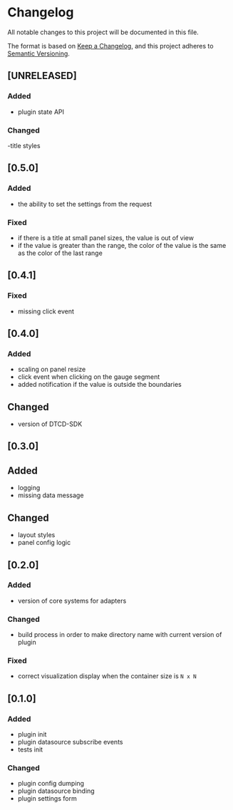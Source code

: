 # Changelog

All notable changes to this project will be documented in this file.

The format is based on [Keep a Changelog](https://keepachangelog.com/en/1.0.0/),
and this project adheres to [Semantic Versioning](https://semver.org/spec/v2.0.0.html).

## [UNRELEASED]

### Added

- plugin state API

### Changed

-title styles

## [0.5.0]

### Added

- the ability to set the settings from the request

### Fixed

- if there is a title at small panel sizes, the value is out of view
- if the value is greater than the range, the color of the value is the same as the color of the last range

## [0.4.1]

### Fixed
- missing click event

## [0.4.0]

### Added

- scaling on panel resize
- click event when clicking on the gauge segment
- added notification if the value is outside the boundaries

## Changed

- version of DTCD-SDK

## [0.3.0]

## Added

- logging
- missing data message

## Changed

- layout styles
- panel config logic

## [0.2.0]

### Added

- version of core systems for adapters

### Changed

- build process in order to make directory name with current version of plugin

### Fixed

- correct visualization display when the container size is `N x N`

## [0.1.0]

### Added

- plugin init
- plugin datasource subscribe events
- tests init

### Changed

- plugin config dumping
- plugin datasource binding
- plugin settings form
